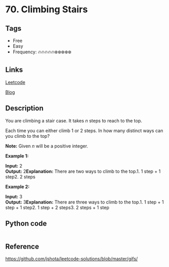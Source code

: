 # 70. Climbing Stairs

## Tags

- Free
- Easy
- Frequency: :fire::fire::fire::fire::fire::snowflake::snowflake::snowflake::snowflake::snowflake:

## Links

[Leetcode](https://leetcode.com/problems/climbing-stairs/description/)

[Blog](http://206.81.6.248:12306/leetcode/climbing-stairs/description)

## Description

You are climbing a stair case. It takes <em>n</em> steps to reach to the top.

Each time you can either climb 1 or 2 steps. In how many distinct ways can you climb to the top?

<strong>Note:</strong> Given <em>n</em> will be a positive integer.

<strong>Example 1:</strong>

<strong>Input:</strong> 2  
<strong>Output:</strong> 2<strong>Explanation:</strong> There are two ways to climb to the top.1. 1 step + 1 step2. 2 steps

<strong>Example 2:</strong>

<strong>Input:</strong> 3  
<strong>Output:</strong> 3<strong>Explanation:</strong> There are three ways to climb to the top.1. 1 step + 1 step + 1 step2. 1 step + 2 steps3. 2 steps + 1 step

## Python code

```python

```

## Reference

https://github.com/jshota/leetcode-solutions/blob/master/gifs/
